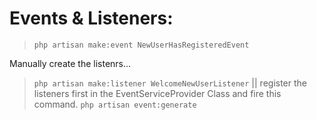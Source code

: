 # Events & Listeners:

> `php artisan make:event NewUserHasRegisteredEvent`

Manually create the listenrs...
> `php artisan make:listener WelcomeNewUserListener`
|| register the listeners first in the EventServiceProvider Class and fire this command.
> `php artisan event:generate`